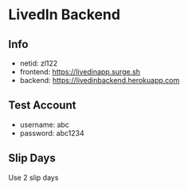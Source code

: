 # LivedIn Backend

## Info

- netid: zl122
- frontend: https://livedinapp.surge.sh
- backend: https://livedinbackend.herokuapp.com

## Test Account

- username: abc
- password: abc1234

## Slip Days

Use 2 slip days
